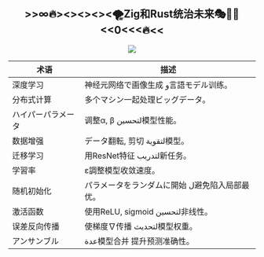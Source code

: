 <div align="center">
<h2 align="center">>>∞🔥><><><><🌪️Zig和Rust统治未来🎭🦄🚀<<0<<<🔥<<</h2>

<img src="https://skillicons.dev/icons?i=docker,nuxt,unreal,unity,kotlin,tensorflow,pytorch,rust&theme=dark" />





| 术语          | 描述                                   |
|---------------|----------------------------------------|
| 深度学习       | 神经元网络で画像生成 و言語モデル训练。    |
| 分布式计算     | 多个マシン一起处理ビッグデータ。          |
| ハイパーパラメータ | 调整α, β لتحسين模型性能。                 |
| 数据增强       | データ翻転, 剪切 لتقوية模型。             |
| 迁移学习       | 用ResNet特征 لتدريب新任务。               |
| 学習率         | ε調整模型收敛速度。                      |
| 随机初始化     | パラメータをランダムに開始 ل避免陷入局部最优。 |
| 激活函数       | 使用ReLU, sigmoid لتحسين非线性。          |
| 误差反向传播   | 使梯度∇传播 لتحديث模型权重。               |
| アンサンブル    | عدة模型合并 提升预测准确性。               |


</div>
